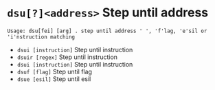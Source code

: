 <!-- TITLE: dsu -->

#  `dsu[?]<address>` Step until address


```
Usage: dsu[fei] [arg] . step until address ' ', 'f'lag, 'e'sil or 'i'nstruction matching
```


- `dsui [instruction]` Step until instruction
- `dsuir [regex]` Step until instruction
- `dsui [instruction]` Step until instruction
- `dsuf [flag]` Step until flag
- `dsue [esil]` Step until esil

<p hidden>dsui dsuir dsuf dsue</p>
